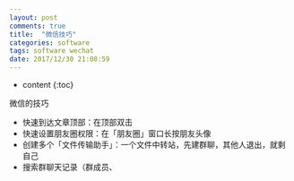 ```yaml
---
layout: post
comments: true
title:  "微信技巧"
categories: software
tags: software wechat
date: 2017/12/30 21:08:59
---
```


* content
{:toc}

 微信的技巧



* 快速到达文章顶部：在顶部双击
* 快速设置朋友圈权限：在「朋友圈」窗口长按朋友头像
* 创建多个「文件传输助手」：一个文件中转站，先建群聊，其他人退出，就剩自己
* 搜索群聊天记录（群成员、
